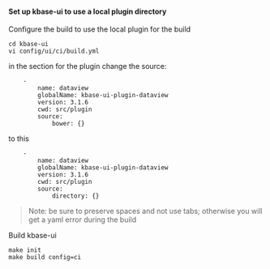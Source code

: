 #### Set up kbase-ui to use a local plugin directory 

Configure the build to use the local plugin for the build

```
cd kbase-ui
vi config/ui/ci/build.yml
```

in the section for the plugin change the source:

```
    -
        name: dataview
        globalName: kbase-ui-plugin-dataview
        version: 3.1.6
        cwd: src/plugin
        source:
            bower: {}
```

to this

```
    -
        name: dataview
        globalName: kbase-ui-plugin-dataview
        version: 3.1.6
        cwd: src/plugin
        source:
            directory: {}
```

> Note: be sure to preserve spaces and not use tabs; otherwise you will get a yaml error during the build

Build kbase-ui

```
make init
make build config=ci
```

